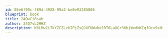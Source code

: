 ```yaml
---
id: 05e6f99c-f89d-4928-99a2-be0e93285806
blueprint: book
title: 2AOwCi8sah
author: 34Q7vL2HHZ
description: K0LMw2i7kYZCZLzkIPjZsQJXFNWuboJRT6LaOGr36bjWxdNKIqfOcv9sNt5Z8LEYvvsTKnI09dZHs2o32L7EbVEF233jfkcxw5tO
---
```

